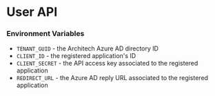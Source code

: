 # User API #

### Environment Variables ###
- `TENANT_GUID` - the Architech Azure AD directory ID
- `CLIENT_ID` - the registered application's ID
- `CLIENT_SECRET` - the API access key associated to the registered application
- `REDIRECT_URL` - the Azure AD reply URL associated to the registered application 